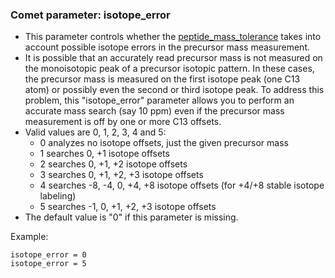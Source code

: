 ### Comet parameter: isotope_error

- This parameter controls whether the [peptide_mass_tolerance](peptide_mass_tolerance.html)
takes into account possible isotope errors in the precursor mass measurement.
- It is possible that an accurately read precursor mass is not measured on the monoisotopic
peak of a precursor isotopic pattern. In these cases, the precursor mass is measured on the
first isotope peak (one C13 atom) or possibly even the second or third isotope peak. To address
this problem, this "isotope_error" parameter allows you to perform an accurate mass search
(say 10 ppm) even if the precursor mass measurement is off by one or more C13 offsets.
- Valid values are 0, 1, 2, 3, 4 and 5:
  - 0 analyzes no isotope offsets, just the given precursor mass
  - 1 searches 0, +1 isotope offsets
  - 2 searches 0, +1, +2 isotope offsets
  - 3 searches 0, +1, +2, +3 isotope offsets
  - 4 searches -8, -4, 0, +4, +8 isotope offsets (for +4/+8 stable isotope labeling)
  - 5 searches -1, 0, +1, +2, +3 isotope offsets
- The default value is "0" if this parameter is missing.

Example:
```
isotope_error = 0
isotope_error = 5
```
